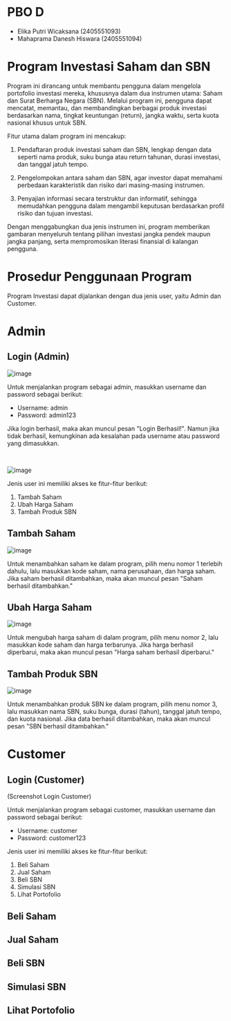 # PBO D
* Elika Putri Wicaksana (2405551093)
* Mahaprama Danesh Hiswara (2405551094)

# Program Investasi Saham dan SBN
Program ini dirancang untuk membantu pengguna dalam mengelola portofolio investasi mereka, khususnya dalam dua instrumen utama: 
Saham dan Surat Berharga Negara (SBN). Melalui program ini, pengguna dapat mencatat, memantau, dan membandingkan berbagai produk 
investasi berdasarkan nama, tingkat keuntungan (return), jangka waktu, serta kuota nasional khusus untuk SBN.

Fitur utama dalam program ini mencakup:

1. Pendaftaran produk investasi saham dan SBN, lengkap dengan data seperti nama produk, suku bunga atau return tahunan, durasi investasi, dan tanggal jatuh tempo.

2. Pengelompokan antara saham dan SBN, agar investor dapat memahami perbedaan karakteristik dan risiko dari masing-masing instrumen.

3. Penyajian informasi secara terstruktur dan informatif, sehingga memudahkan pengguna dalam mengambil keputusan berdasarkan profil risiko dan tujuan investasi.

Dengan menggabungkan dua jenis instrumen ini, program memberikan gambaran menyeluruh tentang pilihan investasi jangka pendek maupun jangka panjang, serta mempromosikan literasi finansial di kalangan pengguna.

# Prosedur Penggunaan Program

Program Investasi dapat dijalankan dengan dua jenis user, yaitu Admin dan Customer.

# Admin
## Login (Admin)
![image](https://github.com/user-attachments/assets/19c388bb-0c45-4ba8-a9fa-7228827a99d6)

Untuk menjalankan program sebagai admin, masukkan username dan password sebagai berikut:
* Username: admin
* Password: admin123


Jika login berhasil, maka akan muncul pesan "Login Berhasil!".
Namun jika tidak berhasil, kemungkinan ada kesalahan pada username atau password yang dimasukkan.

<br>

![image](https://github.com/user-attachments/assets/a1ed41a4-dc1c-4a53-a681-489d09c6f4f4)

Jenis user ini memiliki akses ke fitur-fitur berikut:
1. Tambah Saham
2. Ubah Harga Saham
3. Tambah Produk SBN

## Tambah Saham
![image](https://github.com/user-attachments/assets/1c4877d7-8fe6-4bdd-b0d0-c64aa9e250df)

Untuk menambahkan saham ke dalam program, pilih menu nomor 1 terlebih dahulu, lalu masukkan kode saham, nama perusahaan, dan harga saham. Jika saham berhasil ditambahkan, maka akan muncul pesan "Saham berhasil ditambahkan."

## Ubah Harga Saham
![image](https://github.com/user-attachments/assets/c2ab360e-5793-4875-9a54-3a186118e78f)

Untuk mengubah harga saham di dalam program, pilih menu nomor 2, lalu masukkan kode saham dan harga terbarunya. Jika harga berhasil diperbarui, maka akan muncul pesan "Harga saham berhasil diperbarui."
## Tambah Produk SBN
![image](https://github.com/user-attachments/assets/9a071454-df68-481d-ac19-1696ecd20cf9)

Untuk menambahkan produk SBN ke dalam program, pilih menu nomor 3, lalu masukkan nama SBN, suku bunga, durasi (tahun), tanggal jatuh tempo, dan kuota nasional. Jika data berhasil ditambahkan, maka akan muncul pesan "SBN berhasil ditambahkan."
# Customer
## Login (Customer)
(Screenshot Login Customer)

Untuk menjalankan program sebagai customer, masukkan username dan password sebagai berikut:
* Username: customer
* Password: customer123

Jenis user ini memiliki akses ke fitur-fitur berikut:
1. Beli Saham 
2. Jual Saham            
3. Beli SBN              
4. Simulasi SBN          
5. Lihat Portofolio

## Beli Saham
## Jual Saham
## Beli SBN
## Simulasi SBN
## Lihat Portofolio
